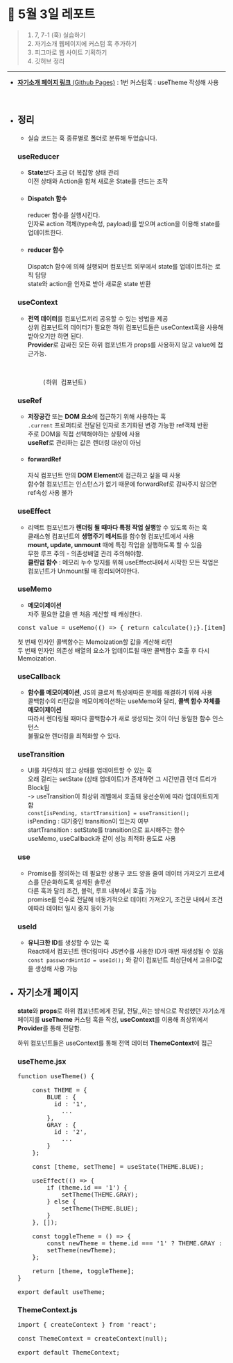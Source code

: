 # 📖 5월 3일 레포트
> 1. 7, 7-1 (훅) 실습하기<br>
> 2. 자기소개 웹페이지에 커스텀 훅 추가하기<br>
> 3. 피그마로 웹 사이트 기획하기
> 4. 깃허브 정리

<hr> 

- [**자기소개 페이지 링크** (Github Pages)](https://minuring.github.io/React/0513/build) : 1번 커스텀훅 : useTheme 작성해 사용<br>

<br>

- ## 정리

  - 실습 코드는 훅 종류별로 폴더로 분류해 두었습니다.<br>

  ### useReducer <br>

  - **State**보다 조금 더 복잡항 상태 관리<br>
  이전 상태와 Action을 합쳐 새로운 State를 만드는 조작<br>

  - #### Dispatch 함수 <br>
    reducer 함수를 실행시킨다.<br>
    인자로 action 객체(type속성, payload)를 받으며 action을 이용해 state를 업데이트한다.<br>
  
  - #### reducer 함수 <br>
    Dispatch 함수에 의해 실행되며 컴포넌트 외부에서 state를 업데이트하는 로직 담당<br>
    state와 action을 인자로 받아 새로운 state 반환<br>

  ### useContext<br>

  - **전역 데이터**를 컴포넌트끼리 공유할 수 있는 방법을 제공<br>
  상위 컴포넌트의 데이터가 필요한 하위 컴포넌트들은 useContext훅을 사용해 받아오기만 하면 된다.<br>
  **Provider**로 감싸진 모든 하위 컴포넌트가 props를 사용하지 않고 value에 접근가능.<br>

    <pre>
  
    <ThemeContext.Provider value={{ isDark, setIsDark }}>
        (하위 컴포넌트)
    </ThemeContext.Provider></pre>

  ### useRef<br>

  - **저장공간** 또는 **DOM 요소**에 접근하기 위해 사용하는 훅<br>
  `.current` 프로퍼티로 전달된 인자로 초기화된 변경 가능한 ref객체 반환<br>
  주로 DOM을 직접 선택해야하는 상황에 사용<br>
  **useRef**로 관리하는 값은 렌더링 대상이 아님<br>
  
  - #### forwardRef<br>
    자식 컴포넌트 안의 **DOM Element**에 접근하고 싶을 때 사용<br>
    함수형 컴포넌트는 인스턴스가 없기 때문에 forwardRef로 감싸주지 않으면 ref속성 사용 불가<br>

  ### useEffect<br>
  - 리액트 컴포넌트가 **렌더링 될 때마다 특정 작업 실행**할 수 있도록 하는 훅<br>
  클래스형 컴포넌트의 **생명주기 메서드**를 함수형 컴포넌트에서 사용<br>
  **mount, update, unmount** 때에 특정 작업을 실행하도록 할 수 있음<br>
  무한 루프 주의 - 의존성배열 관리 주의해야함.<br>
  **클린업 함수** : 메모리 누수 방지를 위해 useEffect내에서 시작한 모든 작업은 컴포넌트가 Unmount될 때 정리되어야한다.<br>

  ### useMemo<br>
  - **메모이제이션**<br>
  자주 필요한 값을 맨 처음 계산할 때 캐싱한다.<br>
  <pre>const value = useMemo(() => { return calculate();}.[item]) </pre>
  첫 번째 인자인 콜백함수는 Memoization할 값을 계산해 리턴<br>
  두 번째 인자인 의존성 배열의 요소가 업데이트될 때만 콜백함수 호출 후 다시 Memoization.<br>

  ### useCallback<br>
  - **함수를 메모이제이션**, JS의 클로저 특성에따른 문제를 해결하기 위해 사용<br>
  콜백함수의 리턴값을 메모이제이션하는 useMemo와 달리, **콜백 함수 자체를 메모이제이션**<br>
  따라서 렌더링될 때마다 콜백함수가 새로 생성되는 것이 아닌 동일한 함수 인스턴스<br>
  불필요한 렌더링을 최적화할 수 있다.<br>

  ### useTransition<br>
  - UI를 차단하지 않고 상태를 업데이트할 수 있는 훅<br>
  오래 걸리는 setState (상태 업데이트)가 존재하면 그 시간만큼 렌더 트리가 Block됨<br>
  -> useTransition이 최상위 레벨에서 호출돼 웅선순위에 따라 업데이트되게 함<br>
  `const[isPending, startTransition] = useTransition();`<br>
    isPending : 대기중인 transition이 있는지 여부<br>
    startTransition : setState를 transition으로 표시해주는 함수<br>
  useMemo, useCallback과 같이 성능 최적화 용도로 사용<br>

  ### use<br>
  - Promise를 정의하는 데 필요한 상용구 코드 양을 줄여 데이터 가져오기 프로세스를 단순화하도록 설계된 솔루션<br>
  다른 훅과 달리 조건, 블럭, 루프 내부에서 호출 가능<br>
  promise를 인수로 전달해 비동기적으로 데이터 가져오기, 조건문 내에서 조건에따라 데이터 일시 중지 등이 가능<br>

  ### useId<br>
  - **유니크한 ID**를 생성할 수 있는 훅<br>
  React에서 컴포넌트 렌더링마다 JS변수를 사용한 ID가 매번 재생성될 수 있음<br>
  `const passwordHintId = useId();` 와 같이 컴포넌트 최상단에서 고유ID값을 생성해 사용 가능<br>


- ## 자기소개 페이지<br>

  **state**와 **props**로 하위 컴포넌트에게 전달, 전달,,하는 방식으로 작성했던 자기소개 페이지를 **useTheme** 커스텀 훅을 작성, **useContext**를 이용해 최상위에서 **Provider**를 통해 전달함.<br>

  하위 컴포넌트들은 useContext를 통해 전역 데이터 **ThemeContext**에 접근<br>

  ### useTheme.jsx <br>
  <pre>
  function useTheme() {
      
      const THEME = {
          BLUE : {
            id : '1',
              ...
          },
          GRAY : {
            id : '2',
              ...
          }
      };

      const [theme, setTheme] = useState(THEME.BLUE);

      useEffect(() => {
          if (theme.id == '1') {
              setTheme(THEME.GRAY);
          } else {
              setTheme(THEME.BLUE);
          }
      }, []);

      const toggleTheme = () => {
          const newTheme = theme.id === '1' ? THEME.GRAY : THEME.BLUE;
          setTheme(newTheme);
      };

      return [theme, toggleTheme];
  }

  export default useTheme;
  </pre>

  ### ThemeContext.js
  <pre>
  import { createContext } from 'react';

  const ThemeContext = createContext(null);

  export default ThemeContext;
  </pre>
